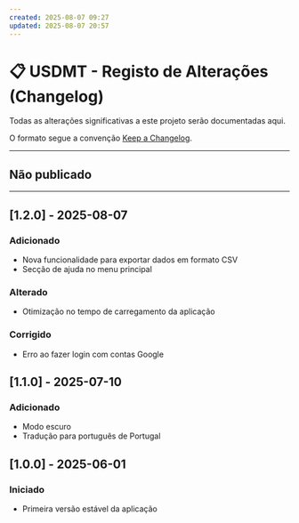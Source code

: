 ```yaml
---
created: 2025-08-07 09:27
updated: 2025-08-07 20:57
---
```

# 📋 USDMT - Registo de Alterações (Changelog)

Todas as alterações significativas a este projeto serão documentadas aqui.

O formato segue a convenção [Keep a Changelog](https://keepachangelog.com/pt-BR/1.0.0/).

---
## Não publicado


---

## [1.2.0] - 2025-08-07
### Adicionado
- Nova funcionalidade para exportar dados em formato CSV
- Secção de ajuda no menu principal

### Alterado
- Otimização no tempo de carregamento da aplicação

### Corrigido
- Erro ao fazer login com contas Google

## [1.1.0] - 2025-07-10
### Adicionado
- Modo escuro
- Tradução para português de Portugal

## [1.0.0] - 2025-06-01
### Iniciado
- Primeira versão estável da aplicação
